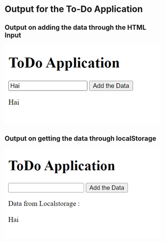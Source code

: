 # Output for the To-Do Application 

## Output on adding the data through the HTML Input
![alt text](image.png)

## Output on getting the data through localStorage
![alt text](image-1.png)
